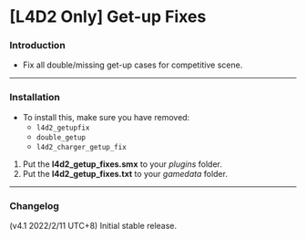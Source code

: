 # [L4D2 Only] Get-up Fixes

### Introduction
- Fix all double/missing get-up cases for competitive scene.

<hr>

### Installation
- To install this, make sure you have removed:
  - `l4d2_getupfix`
  - `double_getup`
  - `l4d2_charger_getup_fix`

1. Put the **l4d2_getup_fixes.smx** to your _plugins_ folder.
2. Put the **l4d2_getup_fixes.txt** to your _gamedata_ folder.

<hr>

### Changelog
(v4.1 2022/2/11 UTC+8) Initial stable release.
